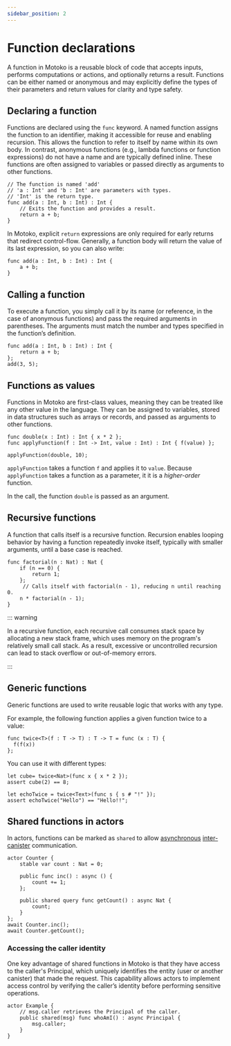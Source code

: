 ```yaml
---
sidebar_position: 2
---
```


# Function declarations

A function in Motoko is a reusable block of code that accepts inputs, performs computations or actions, and optionally returns a result. Functions can be either named or anonymous and may explicitly define the types of their parameters and return values for clarity and type safety.

## Declaring a function

Functions are declared using the `func` keyword. A named function assigns the function to an identifier, making it accessible for reuse and enabling recursion. This allows the function to refer to itself by name within its own body. In contrast, anonymous functions (e.g., lambda functions or function expressions) do not have a name and are typically defined inline. These functions are often assigned to variables or passed directly as arguments to other functions.

```motoko no-repl
// The function is named 'add'
// 'a : Int' and 'b : Int' are parameters with types.
// 'Int' is the return type.
func add(a : Int, b : Int) : Int {
    // Exits the function and provides a result.
    return a + b;
}
```

In Motoko, explicit `return` expressions are only required for early returns that redirect control-flow.
Generally, a function body will return the value of its last expression, so you can also write:

```motoko no-repl
func add(a : Int, b : Int) : Int {
    a + b;
}
```

## Calling a function

To execute a function, you simply call it by its name (or reference, in the case of anonymous functions) and pass the required arguments in parentheses. The arguments must match the number and types specified in the function’s definition.

```motoko no-repl
func add(a : Int, b : Int) : Int {
    return a + b;
};
add(3, 5);
```

## Functions as values

Functions in Motoko are first-class values, meaning they can be treated like any other value in the language. They can be assigned to variables, stored in data structures such as arrays or records, and passed as arguments to other functions.

```motoko no-repl
func double(x : Int) : Int { x * 2 };
func applyFunction(f : Int -> Int, value : Int) : Int { f(value) };

applyFunction(double, 10);
```

`applyFunction` takes a function `f` and applies it to `value`. Because `applyFunction` takes a function as a parameter, it it is a _higher-order_ function.

In the call, the function `double` is passed as an argument.

<!-- anonymous functions are expressions, not declarations, perhaps move this section elsewhere 
Commenting out for now, revisit in future iteration 

## Anonymous functions
Motoko supports functions without names (anonymous). They can be used in expressions or passed as arguments.

``` motoko no-repl
func applyFunction(f :  Int -> Int, value : Int) : Int { f(value) };
applyFunction( func (x : Int) : Int { x * 2 } , 2);
```

In this example, the first argument to `applyFunction` is the anonymous function `func (x : Int) : Int { x * 2 }`.
This is just an anonymous version of the function named `double` above.

The compiler can infer the argument and result types of anonymous functions, when the types are determined from the context, so you can even just write:

``` motoko no-repl
applyFunction( func x { x * 2 } , 2);
```

-->

## Recursive functions

A function that calls itself is a recursive function. Recursion enables looping behavior by having a function repeatedly invoke itself, typically with smaller arguments, until a base case is reached. 

```motoko no-repl
func factorial(n : Nat) : Nat {
    if (n == 0) {
        return 1;
    };
     // Calls itself with factorial(n - 1), reducing n until reaching 0.
    n * factorial(n - 1);
}
```
::: warning

In a recursive function, each recursive call consumes stack space by allocating a new stack frame, which uses memory on the program's relatively small call stack. As a result, excessive or uncontrolled recursion can lead to stack overflow or out-of-memory errors.

:::

## Generic functions

Generic functions are used to write reusable logic that works with any type.

For example, the following function applies a given function twice to a value:

```motoko no-repl
func twice<T>(f : T -> T) : T -> T = func (x : T) {
  f(f(x))
};
```

You can use it with different types:

```motoko no-repl
let cube= twice<Nat>(func x { x * 2 });
assert cube(2) == 8;

let echoTwice = twice<Text>(func s { s # "!" });
assert echoTwice("Hello") == "Hello!!";
```

## Shared functions in actors

In actors, functions can be marked as `shared` to allow [asynchronous](https://internetcomputer.org/docs/motoko/fundamentals/actors-async#async--await) [inter-canister](https://internetcomputer.org/docs/motoko/fundamentals/messaging) communication.

```motoko no-repl
actor Counter {
    stable var count : Nat = 0;

    public func inc() : async () {
        count += 1;
    };

    public shared query func getCount() : async Nat {
        count;
    }
};
await Counter.inc();
await Counter.getCount();
```

### Accessing the caller identity

One key advantage of shared functions in Motoko is that they have access to the caller's Principal, which uniquely identifies the entity (user or another canister) that made the request. This capability allows actors to implement access control by verifying the caller’s identity before performing sensitive operations.

```motoko
actor Example {
    // msg.caller retrieves the Principal of the caller.
    public shared(msg) func whoAmI() : async Principal {
        msg.caller;
    }
}
```

